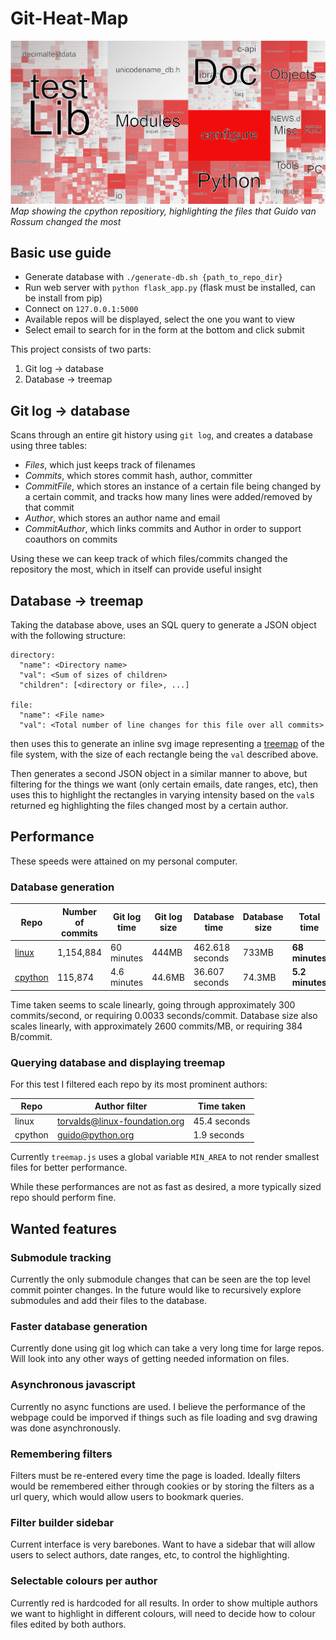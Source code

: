 # Git-Heat-Map

![Map showing the cpython repositiory, highlighting the files that Guido van Rossum changed the most](example_image.png)
*Map showing the cpython repositiory, highlighting the files that Guido van Rossum changed the most*

## Basic use guide

* Generate database with `./generate-db.sh {path_to_repo_dir}`
* Run web server with `python flask_app.py` (flask must be installed, can be install from pip)
* Connect on `127.0.0.1:5000`
* Available repos will be displayed, select the one you want to view
* Select email to search for in the form at the bottom and click submit

This project consists of two parts:

1. Git log -> database
2. Database -> treemap

## Git log -> database

Scans through an entire git history using `git log`, and creates a database using three tables:
* *Files*, which just keeps track of filenames
* *Commits*, which stores commit hash, author, committer
* *CommitFile*, which stores an instance of a certain file being changed by a certain commit, and tracks how many lines were added/removed by that commit
* *Author*, which stores an author name and email
* *CommitAuthor*, which links commits and Author in order to support coauthors on commits

Using these we can keep track of which files/commits changed the repository the most, which in itself can provide useful insight

## Database -> treemap

Taking the database above, uses an SQL query to generate a JSON object with the following structure: 
```
directory:
  "name": <Directory name>
  "val": <Sum of sizes of children>
  "children": [<directory or file>, ...]

file:
  "name": <File name>
  "val": <Total number of line changes for this file over all commits>
```
then uses this to generate an inline svg image representing a [treemap](https://en.wikipedia.org/wiki/Treemapping "Wikipedia: Treemapping") of the file system, with the size of each rectangle being the `val` described above.

Then generates a second JSON object in a similar manner to above, but filtering for the things we want (only certain emails, date ranges, etc), then uses this to highlight the rectangles in varying intensity based on the `val`s returned eg highlighting the files changed most by a certain author.

## Performance
These speeds were attained on my personal computer.
### Database generation

| Repo | Number of commits | Git log time | Git log size | Database time | Database size | **Total time** |
| --- | --- | --- | --- | --- | --- | --- |
| [linux](https://github.com/torvalds/linux) | 1,154,884 | 60 minutes | 444MB | 462.618 seconds | 733MB | **68 minutes** |
| [cpython](https://github.com/python/cpython) | 115,874 | 4.6 minutes | 44.6MB | 36.607 seconds | 74.3MB | **5.2 minutes** |

Time taken seems to scale linearly, going through approximately 300 commits/second, or requiring 0.0033 seconds/commit.
Database size also scales linearly, with approximately 2600 commits/MB, or requiring 384 B/commit.

### Querying database and displaying treemap

For this test I filtered each repo by its most prominent authors:

| Repo | Author filter | Time taken |
| --- | --- | --- |
| linux | torvalds@linux-foundation.org | 45.4 seconds |
| cpython | guido@python.org | 1.9 seconds |

Currently `treemap.js` uses a global variable `MIN_AREA` to not render smallest files for better performance.

While these performances are not as fast as desired, a more typically sized repo should perform fine.

## Wanted features

### Submodule tracking
Currently the only submodule changes that can be seen are the top level commit pointer changes. In the future would like to recursively explore submodules and add their files to the database.

### Faster database generation
Currently done using git log which can take a very long time for large repos. Will look into any other ways of getting needed information on files.

### Asynchronous javascript
Currently no async functions are used. I believe the performance of the webpage could be imporved if things such as file loading and svg drawing was done asynchronously.

### Remembering filters
Filters must be re-entered every time the page is loaded. Ideally filters would be remembered either through cookies or by storing the filters as a url query, which would allow users to bookmark queries.

### Filter builder sidebar
Current interface is very barebones. Want to have a sidebar that will allow users to select authors, date ranges, etc, to control the highlighting.

### Selectable colours per author
Currently red is hardcoded for all results. In order to show multiple authors we want to highlight in different colours, will need to decide how to colour files edited by both authors.